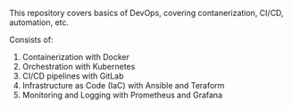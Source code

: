 This repository covers basics of DevOps, covering contanerization, CI/CD, automation, etc.

Consists of:
  1) Containerization with Docker
  2) Orchestration with Kubernetes
  3) CI/CD pipelines with GitLab
  4) Infrastructure as Code (IaC) with Ansible and Teraform
  5) Monitoring and Logging with Prometheus and Grafana
